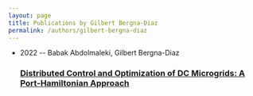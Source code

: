 ```yaml
---
layout: page
title: Publications by Gilbert Bergna-Diaz
permalink: /authors/gilbert-bergna-diaz
---
```


<ul class="post-list">
<li><span class='post-meta'>2022 -- Babak Abdolmaleki, Gilbert Bergna-Diaz</span><h3><a class='post-link' href="{{ site.baseurl }}/distributed-control-and-optimization-of-dc-microgrids-a-port-hamiltonian-approach">Distributed Control and Optimization of DC Microgrids: A Port-Hamiltonian Approach</a></h3></li>

</ul>
